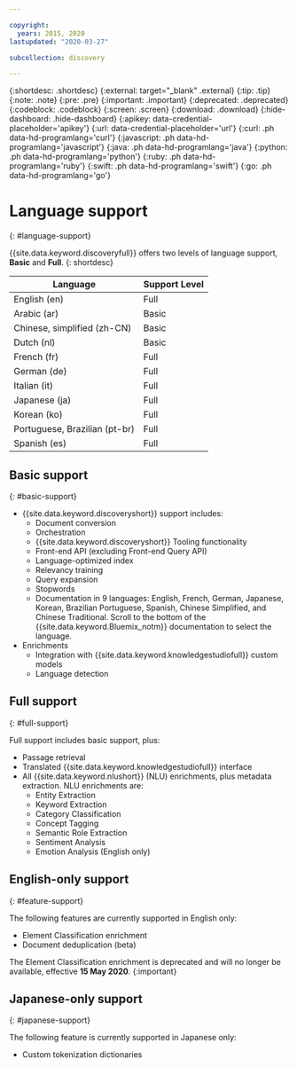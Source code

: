 ```yaml
---

copyright:
  years: 2015, 2020
lastupdated: "2020-03-27"

subcollection: discovery

---
```


{:shortdesc: .shortdesc}
{:external: target="_blank" .external}
{:tip: .tip}
{:note: .note}
{:pre: .pre}
{:important: .important}
{:deprecated: .deprecated}
{:codeblock: .codeblock}
{:screen: .screen}
{:download: .download}
{:hide-dashboard: .hide-dashboard}
{:apikey: data-credential-placeholder='apikey'} 
{:url: data-credential-placeholder='url'}
{:curl: .ph data-hd-programlang='curl'}
{:javascript: .ph data-hd-programlang='javascript'}
{:java: .ph data-hd-programlang='java'}
{:python: .ph data-hd-programlang='python'}
{:ruby: .ph data-hd-programlang='ruby'}
{:swift: .ph data-hd-programlang='swift'}
{:go: .ph data-hd-programlang='go'}

# Language support
{: #language-support}

{{site.data.keyword.discoveryfull}} offers two levels of language support, **Basic** and **Full**.
{: shortdesc}

| Language                         |  Support Level         |
|---------------------------------|------------------------|
| English (en)                    |  Full         |
| Arabic (ar)                     |  Basic         |
| Chinese, simplified (zh-CN)     |  Basic         |
| Dutch (nl)                     |  Basic         |
| French (fr)                     |  Full         |
| German (de)                     |  Full         |
| Italian (it)                    |  Full        |
| Japanese (ja)                  |  Full         |
| Korean (ko)                    |  Full         |
| Portuguese, Brazilian (pt-br)   |  Full         |
| Spanish (es)                    |  Full         |

## Basic support
{: #basic-support}

- {{site.data.keyword.discoveryshort}} support includes:
    - Document conversion
    - Orchestration
    - {{site.data.keyword.discoveryshort}} Tooling functionality
    - Front-end API (excluding Front-end Query API)
    - Language-optimized index
    - Relevancy training
    - Query expansion
    - Stopwords
    - Documentation in 9 languages: English, French, German, Japanese, Korean, Brazilian Portuguese, Spanish, Chinese Simplified, and Chinese Traditional. Scroll to the bottom of the {{site.data.keyword.Bluemix_notm}} documentation to select the language.
- Enrichments
    - Integration with {{site.data.keyword.knowledgestudiofull}} custom models
    - Language detection

## Full support
{: #full-support}

Full support includes basic support, plus:

- Passage retrieval
- Translated {{site.data.keyword.knowledgestudiofull}} interface
- All {{site.data.keyword.nlushort}} (NLU) enrichments, plus metadata extraction. NLU enrichments are:
    - Entity Extraction
    - Keyword Extraction
    - Category Classification
    - Concept Tagging
    - Semantic Role Extraction
    - Sentiment Analysis
    - Emotion Analysis (English only)

## English-only support
{: #feature-support}

The following features are currently supported in English only:

- Element Classification enrichment
- Document deduplication (beta)

The Element Classification enrichment is deprecated and will no longer be available, effective **15 May 2020**.
{:important}

## Japanese-only support
{: #japanese-support}

The following feature is currently supported in Japanese only:

- Custom tokenization dictionaries
